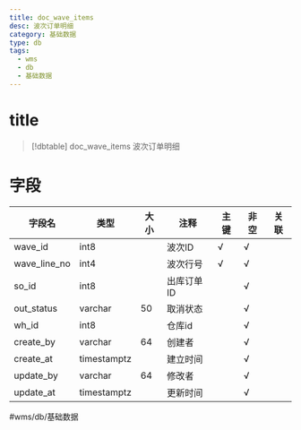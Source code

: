 ```yaml
---
title: doc_wave_items
desc: 波次订单明细
category: 基础数据
type: db
tags:
  - wms
  - db
  - 基础数据
---
```


# title
>[!dbtable] doc_wave_items
> 波次订单明细

# 字段
| 字段名 | 类型 | 大小 | 注释 | 主键 | 非空 | 关联 |
| --- | --- | --- | --- | --- | --- | --- |
| wave_id | int8 |  | 波次ID | √ | √ |  |
| wave_line_no | int4 |  | 波次行号 | √ | √ |  |
| so_id | int8 |  | 出库订单ID |  | √ |  |
| out_status | varchar | 50 | 取消状态 |  | √ |  |
| wh_id | int8 |  | 仓库id |  | √ |  |
| create_by | varchar | 64 | 创建者 |  | √ |  |
| create_at | timestamptz |  | 建立时间 |  | √ |  |
| update_by | varchar | 64 | 修改者 |  | √ |  |
| update_at | timestamptz |  | 更新时间 |  | √ |  |
#wms/db/基础数据

